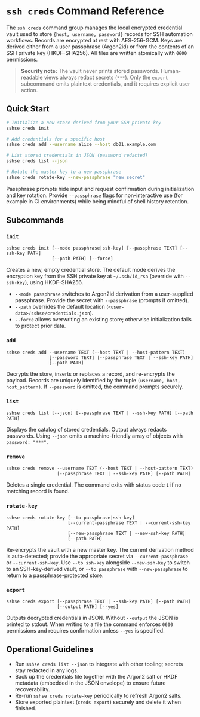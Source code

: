# `ssh creds` Command Reference

The `ssh creds` command group manages the local encrypted credential vault used to
store `{host, username, password}` records for SSH automation workflows. Records
are encrypted at rest with AES-256-GCM. Keys are derived either from a user
passphrase (Argon2id) or from the contents of an SSH private key (HKDF-SHA256).
All files are written atomically with `0600` permissions.

> **Security note:** The vault never prints stored passwords. Human-readable views
> always redact secrets (`***`). Only the `export` subcommand emits plaintext
> credentials, and it requires explicit user action.

## Quick Start

```bash
# Initialize a new store derived from your SSH private key
sshse creds init

# Add credentials for a specific host
sshse creds add --username alice --host db01.example.com

# List stored credentials in JSON (password redacted)
sshse creds list --json

# Rotate the master key to a new passphrase
sshse creds rotate-key --new-passphrase "new secret"
```

Passphrase prompts hide input and request confirmation during initialization and
key rotation. Provide `--passphrase` flags for non-interactive use (for example
in CI environments) while being mindful of shell history retention.

## Subcommands

### `init`

```
sshse creds init [--mode passphrase|ssh-key] [--passphrase TEXT] [--ssh-key PATH]
                 [--path PATH] [--force]
```

Creates a new, empty credential store. The default mode derives the encryption
key from the SSH private key at `~/.ssh/id_rsa` (override with `--ssh-key`),
using HKDF-SHA256.

- `--mode passphrase` switches to Argon2id derivation from a user-supplied
  passphrase. Provide the secret with `--passphrase` (prompts if omitted).
- `--path` overrides the default location (`<user-data>/sshse/credentials.json`).
- `--force` allows overwriting an existing store; otherwise initialization fails
  to protect prior data.

### `add`

```
sshse creds add --username TEXT (--host TEXT | --host-pattern TEXT)
                [--password TEXT] [--passphrase TEXT | --ssh-key PATH]
                [--path PATH]
```

Decrypts the store, inserts or replaces a record, and re-encrypts the payload.
Records are uniquely identified by the tuple `(username, host, host_pattern)`.
If `--password` is omitted, the command prompts securely.

### `list`

```
sshse creds list [--json] [--passphrase TEXT | --ssh-key PATH] [--path PATH]
```

Displays the catalog of stored credentials. Output always redacts passwords.
Using `--json` emits a machine-friendly array of objects with `password: "***"`.

### `remove`

```
sshse creds remove --username TEXT (--host TEXT | --host-pattern TEXT)
                   [--passphrase TEXT | --ssh-key PATH] [--path PATH]
```

Deletes a single credential. The command exits with status code `1` if no
matching record is found.

### `rotate-key`

```
sshse creds rotate-key [--to passphrase|ssh-key]
                       [--current-passphrase TEXT | --current-ssh-key PATH]
                       [--new-passphrase TEXT | --new-ssh-key PATH]
                       [--path PATH]
```

Re-encrypts the vault with a new master key. The current derivation method is
auto-detected; provide the appropriate secret via `--current-passphrase` or
`--current-ssh-key`. Use `--to ssh-key` alongside `--new-ssh-key` to switch to an
SSH-key-derived vault, or `--to passphrase` with `--new-passphrase` to return to
a passphrase-protected store.

### `export`

```
sshse creds export [--passphrase TEXT | --ssh-key PATH] [--path PATH]
                   [--output PATH] [--yes]
```

Outputs decrypted credentials in JSON. Without `--output` the JSON is printed to
stdout. When writing to a file the command enforces `0600` permissions and
requires confirmation unless `--yes` is specified.

## Operational Guidelines

- Run `sshse creds list --json` to integrate with other tooling; secrets stay
  redacted in any logs.
- Back up the credentials file together with the Argon2 salt or HKDF metadata
  (embedded in the JSON envelope) to ensure future recoverability.
- Re-run `sshse creds rotate-key` periodically to refresh Argon2 salts.
- Store exported plaintext (`creds export`) securely and delete it when finished.
